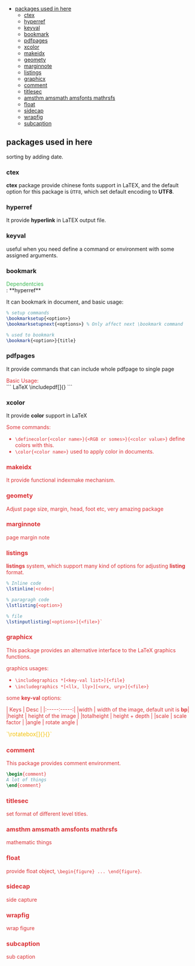 * [packages used in here](#packages-used-in-here)
	* [ctex](#ctex)
	* [hyperref](#hyperref)
	* [keyval](#keyval)
	* [bookmark](#bookmark)
	* [pdfpages](#pdfpages)
	* [xcolor](#xcolor)
	* [makeidx](#makeidx)
	* [geomety](#geomety)
	* [marginnote](#marginnote)
	* [listings](#listings)
	* [graphicx](#graphicx)
	* [comment](#comment)
	* [titlesec](#titlesec)
	* [amsthm amsmath amsfonts mathrsfs](#amsthm-amsmath-amsfonts-mathrsfs)
	* [float](#float)
	* [sidecap](#sidecap)
	* [wrapfig](#wrapfig)
	* [subcaption](#subcaption)

## packages used in here

sorting by adding date.

### ctex

**ctex** package provide chinese fonts support in LaTEX, and the default option for this package is
`ÙTF8`, which set default encoding to **UTF8**.

### hyperref

It provide **hyperlink** in LaTEX output file.

### keyval

useful when you need define a command or environment with some assigned arguments.

### bookmark

<div style="color: rgb(60, 186, 84)">Dependentcies</div> : **hyperref**

It can bookmark in document, and basic usage:

``` LaTeX
% setup commands
\bookmarksetup{<option>}
\bookmarksetupnext{<options>} % Only affect next \bookmark command

% used to bookmark
\bookmark{<option>}{title}
```

### pdfpages

It provide commands that can include whole pdfpage to single page

<div style="color: rgb(219, 50, 54)">Basic Usage:</div>  
``` LaTeX
\includepdf[<options>]{<file>}
```

### xcolor

It provide **color** support in LaTeX

<div style="color: rgb(219, 50, 54)">Some commands:</dev>  

* `\definecolor{<color name>}{<RGB or somes>}{<color value>}` define colors with this.
* `\color{<color name>}` used to apply color in documents.

### makeidx

It provide functional indexmake mechanism.

### geomety

Adjust page size, margin, head, foot etc, very amazing package

### marginnote

page margin note

### listings

**listings** system, which support many kind of options for adjusting 
**listing** format.

``` LaTeX
% Inline code
\lstinline|<code>|

% paragragh code
\lstlisting{<option>}

% file
\lstinputlisting[<options>]{<file>}`
```

### graphicx

This package provides an alternative interface to the LaTeX graphics functions.

<div style="color: rgb(219, 50, 54)">graphics usages:</div>  

+ `\includegraphics *[<key-val list>]{<file}`
+ `\includegraphics *[<llx, lly>][<urx, ury>]{<file>}`

some **key-val** options:

| Keys | Desc |
|:-----:-----:|
|width | width of the image, default unit is **bp**|
|height | height of the image |
|totalheight | height + depth |
|scale | scale factor |
|angle | rotate angle |

<div style="color:rgb(244, 194, 13);font-size: 110%">
`\rotatebox[<key-val list>]{<angle>}{<text>}`
</div>

### comment

This package provides comment environment.

``` LaTeX
\begin{comment}
A lot of things
\end{comment}
```

### titlesec

set format of different level titles.

### amsthm amsmath amsfonts mathrsfs

mathematic things

### float

provide float object, `\begin{figure} ... \end{figure}`.

### sidecap

side capture

### wrapfig
wrap figure

### subcaption

sub caption
